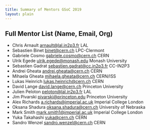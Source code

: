 ```yaml
---
title: Summary of Mentors GSoC 2019
layout: plain
---
```


## Full Mentor List (Name, Email, Org)

* Chris Arnault [arnault@lal.in2p3.fr](mailto:arnault@lal.in2p3.fr) LAL
* Sebastien Binet [binet@cern.ch](mailto:binet@cern.ch) LPC-Clermont
* Gabriele Cosmo [gabriele.cosmo@cern.ch](mailto:gabriele.cosmo@cern.ch) CERN
* Ulrik Egede [ulrik.egede@monash.edu](mailto:ulrik.egede@monash.edu) Monash University
* Sebastien Gadrat [sebastien.gadrat@cc.in2p3.fr](mailto:sebastien.gadrat@cc.in2p3.fr) CC-IN2P3
* Andrei Gheata [andrei.gheata@cern.ch](mailto:andrei.gheata@cern.ch) CERN
* Mihaela Gheata [mihaela.gheata@cern.ch](mailto:mihaela.gheata@cern.ch) CERN/ISS
* Lukas Heinrich [lukas.heinrich@cern.ch](mailto:lukas.heinrich@cern.ch) CERN
* David Lange [david.lange@cern.ch](mailto:david.lange@cern.ch) Princeton University
* Julien Peloton [peloton@lal.in2p3.fr](mailto:peloton@lal.in2p3.fr) LAL
* Jim Pivarski [pivarski@princeton.edu](mailto:pivarski@princeton.edu) Princeton University
* Alex Richards [a.richards@imperial.ac.uk](mailto:a.richards@imperial.ac.uk) Imperial College London
* Oksana Shadura [oksana.shadura@cern.ch](mailto:oksana.shadura@cern.ch) University of Nebraska
* Mark Smith [mark.smith1@imperial.ac.uk](mailto:mark.smith1@imperial.ac.uk) Imperial College London
* Yuka Takahashi [yuka@cern.ch](mailto:yuka@cern.ch) CERN
* Sandro Wenzel [sandro.wenzel@cern.ch](mailto:sandro.wenzel@cern.ch) CERN
